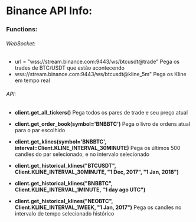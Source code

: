 # Binance API Info:

### Functions:

###### WebSocket:

- url = "wss://stream.binance.com:9443/ws/btcusdt@trade"
  Pega os trades de BTC/USDT que estão acontecendo
- wss://stream.binance.com:9443/ws/btcusdt@kline_5m"
  Pega os Kline em tempo real

###### API:

- **client.get_all_tickers()**
  Pega todos os pares de trade e seu preço atual

- **client.get_order_book(symbol='BNBBTC')**
  Pega o livro de ordens atual para o par escolhido

- **client.get_klines(symbol='BNBBTC', interval=Client.KLINE_INTERVAL_30MINUTE)**
  Pega os últimos 500 candles do par selecionado, e no intervalo selecionado

- **client.get_historical_klines("BTCUSDT", Client.KLINE_INTERVAL_30MINUTE, "1 Dec, 2017", "1 Jan, 2018")**
- **client.get_historical_klines("BNBBTC", Client.KLINE_INTERVAL_1MINUTE, "1 day ago UTC")**
- **client.get_historical_klines("NEOBTC", Client.KLINE_INTERVAL_1WEEK, "1 Jan, 2017")**
  Pega os candles no intervalo de tempo selecionado histórico
